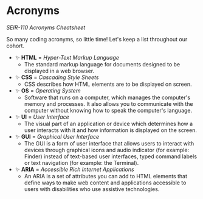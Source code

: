 # Acronyms
*SEIR-110 Acronyms Cheatsheet*

So many coding acronyms, so little time! Let's keep a list throughout our cohort.

- ✨ **HTML** = *Hyper-Text Markup Language*
    - The standard markup language for documents designed to be displayed in a web browser. 
- ✨ **CSS** = *Cascading Style Sheets*
    - CSS describes how HTML elements are to be displayed on screen. 
- ✨ **OS** = *Operating System*
    - Software that runs on a computer, which manages the computer's memory and processes. It also allows you to communicate with the computer without knowing how to speak the computer's language.
- ✨ **UI** = *User Interface*
    - The visual part of an application or device which determines how a user interacts with it and how information is displayed on the screen.
- ✨ **GUI** = *Graphical User Interface*
    - The GUI is a form of user interface that allows users to interact with devices through graphical icons and audio indicator (for example: Finder) instead of text-based user interfaces, typed command labels or text navigation (for example: the Terminal).
- ✨ **ARIA** = *Accessible Rich Internet Applications*
    - An ARIA is a set of attributes you can add to HTML elements that define ways to make web content and applications accessible to users with disabilities who use assistive technologies.